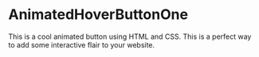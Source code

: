 # AnimatedHoverButtonOne
This is a cool animated button using HTML and CSS. This is a perfect way to add some interactive flair to your website.
